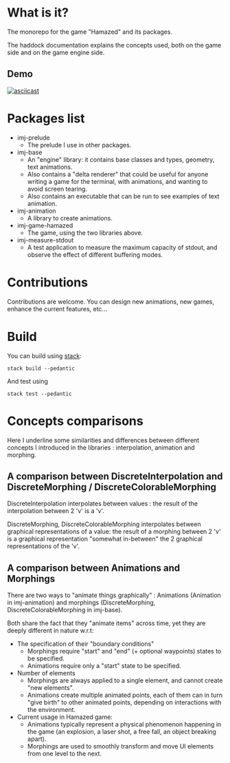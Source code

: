 # What is it?

The monorepo for the game "Hamazed" and its packages.

The haddock documentation explains the concepts used, both on the game side and
on the game engine side.

## Demo

[![asciicast](https://asciinema.org/a/151404.png)](https://asciinema.org/a/151404)

# Packages list

- imj-prelude
  - The prelude I use in other packages.
- imj-base
  - An "engine" library: it contains base classes and types, geometry, text animations.
  - Also contains a "delta renderer" that could be useful for anyone writing a game for the terminal,
  with animations, and wanting to avoid screen tearing.
  - Also contains an executable that can be run to see examples of text animation.
- imj-animation
  - A library to create animations.
- imj-game-hamazed
  - The game, using the two libraries above.
- imj-measure-stdout
  - A test application to measure the maximum capacity of stdout, and observe the effect
  of different buffering modes.

# Contributions

Contributions are welcome. You can design new animations, new games, enhance the
current features, etc...

# Build

You can build using [stack](https://docs.haskellstack.org):

`stack build --pedantic`

And test using

`stack test --pedantic`

# Concepts comparisons

Here I underline some similarities and differences between different concepts
I introduced in the libraries : interpolation, animation and morphing.

## A comparison between DiscreteInterpolation and DiscreteMorphing / DiscreteColorableMorphing

DiscreteInterpolation interpolates between values :
the result of the interpolation between 2 'v' is a 'v'.

DiscreteMorphing, DiscreteColorableMorphing interpolates between graphical representations of a value:
the result of a morphing between 2 'v' is a graphical representation
"somewhat in-between" the 2 graphical representations of the 'v'.

## A comparison between Animations and Morphings

There are two ways to "animate things graphically" : Animations (Animation in imj-animation)
and morphings (DiscreteMorphing, DiscreteColorableMorphing in imj-base).

Both share the fact that they "animate items" across time, yet they are deeply different in
nature w.r.t:
- The specification of their "boundary conditions"
  - Morphings require "start" and "end" (+ optional waypoints) states to be specified.
  - Animations require only a "start" state to be specified.
- Number of elements
  - Morphings are always applied to a single element, and cannot create "new elements".
  - Animations create multiple animated points, each of them can in turn "give birth" to
  other animated points, depending on interactions with the environment.
- Current usage in Hamazed game:
  - Animations typically represent a physical phenomenon happening in the game
  (an explosion, a laser shot, a free fall, an object breaking apart).
  - Morphings are used to smoothly transform and move UI elements from one level to the next.

